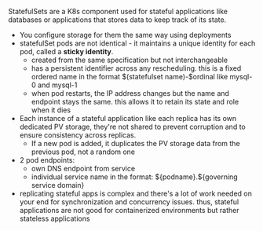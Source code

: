 StatefulSets are a K8s component used for stateful applications like databases or applications that stores data to keep track of its state.
- You configure storage for them the same way using deployments
- statefulSet pods are not identical - it maintains a unique identity for each pod, called a **sticky identity**.
	- created from the same specification but not interchangeable
	- has a persistent identifier across any rescheduling. this is a fixed ordered name in the format \$(statefulset name)-$ordinal like mysql-0 and mysql-1
	- when pod restarts, the IP address changes but the name and endpoint stays the same. this allows it to retain its state and role when it dies
- Each instance of a stateful application like each replica has its own dedicated PV storage, they're not shared to prevent corruption and to ensure consistency across replicas. 
	- If a new pod is added, it duplicates the PV storage data from the previous pod, not a random one
- 2 pod endpoints:
	- own DNS endpoint from service
	- individual service name in the format: \${podname}.${governing service domain}
-  replicating stateful apps is complex and there's a lot of work needed on your end for synchronization and concurrency issues. thus, stateful applications are not good for containerized environments but rather stateless applications